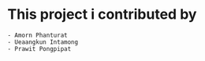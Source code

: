 # This project i contributed by 
    - Amorn Phanturat
    - Ueaangkun Intamong
    - Prawit Pongpipat